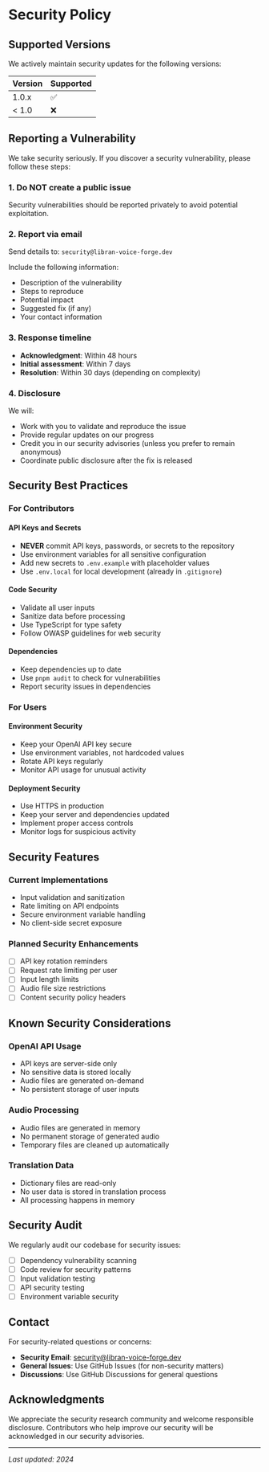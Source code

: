 # Security Policy

## Supported Versions

We actively maintain security updates for the following versions:

| Version | Supported          |
| ------- | ------------------ |
| 1.0.x   | :white_check_mark: |
| < 1.0   | :x:                |

## Reporting a Vulnerability

We take security seriously. If you discover a security vulnerability, please follow these steps:

### 1. Do NOT create a public issue
Security vulnerabilities should be reported privately to avoid potential exploitation.

### 2. Report via email
Send details to: `security@libran-voice-forge.dev`

Include the following information:
- Description of the vulnerability
- Steps to reproduce
- Potential impact
- Suggested fix (if any)
- Your contact information

### 3. Response timeline
- **Acknowledgment**: Within 48 hours
- **Initial assessment**: Within 7 days
- **Resolution**: Within 30 days (depending on complexity)

### 4. Disclosure
We will:
- Work with you to validate and reproduce the issue
- Provide regular updates on our progress
- Credit you in our security advisories (unless you prefer to remain anonymous)
- Coordinate public disclosure after the fix is released

## Security Best Practices

### For Contributors

#### API Keys and Secrets
- **NEVER** commit API keys, passwords, or secrets to the repository
- Use environment variables for all sensitive configuration
- Add new secrets to `.env.example` with placeholder values
- Use `.env.local` for local development (already in `.gitignore`)

#### Code Security
- Validate all user inputs
- Sanitize data before processing
- Use TypeScript for type safety
- Follow OWASP guidelines for web security

#### Dependencies
- Keep dependencies up to date
- Use `pnpm audit` to check for vulnerabilities
- Report security issues in dependencies

### For Users

#### Environment Security
- Keep your OpenAI API key secure
- Use environment variables, not hardcoded values
- Rotate API keys regularly
- Monitor API usage for unusual activity

#### Deployment Security
- Use HTTPS in production
- Keep your server and dependencies updated
- Implement proper access controls
- Monitor logs for suspicious activity

## Security Features

### Current Implementations
- Input validation and sanitization
- Rate limiting on API endpoints
- Secure environment variable handling
- No client-side secret exposure

### Planned Security Enhancements
- [ ] API key rotation reminders
- [ ] Request rate limiting per user
- [ ] Input length limits
- [ ] Audio file size restrictions
- [ ] Content security policy headers

## Known Security Considerations

### OpenAI API Usage
- API keys are server-side only
- No sensitive data is stored locally
- Audio files are generated on-demand
- No persistent storage of user inputs

### Audio Processing
- Audio files are generated in memory
- No permanent storage of generated audio
- Temporary files are cleaned up automatically

### Translation Data
- Dictionary files are read-only
- No user data is stored in translation process
- All processing happens in memory

## Security Audit

We regularly audit our codebase for security issues:

- [ ] Dependency vulnerability scanning
- [ ] Code review for security patterns
- [ ] Input validation testing
- [ ] API security testing
- [ ] Environment variable security

## Contact

For security-related questions or concerns:

- **Security Email**: security@libran-voice-forge.dev
- **General Issues**: Use GitHub Issues (for non-security matters)
- **Discussions**: Use GitHub Discussions for general questions

## Acknowledgments

We appreciate the security research community and welcome responsible disclosure. Contributors who help improve our security will be acknowledged in our security advisories.

---

*Last updated: 2024*







